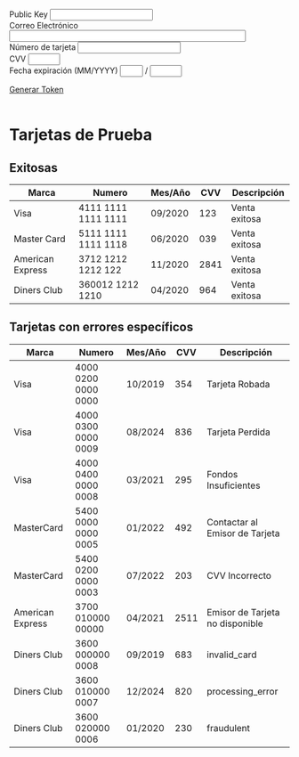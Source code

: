 <script src="https://checkout.culqi.com/v2"></script>

<span id="token"><span>
<div>
    <span>Public Key</span> <input id="public_key_input"/>
</div>
<div>
    <form>
        <div>
            <label>
            <span>Correo Electrónico</span>
            <input type="text" size="50" data-culqi="card[email]" id="card[email]">
            </label>
        </div>
        <div>
            <label>
            <span>Número de tarjeta</span>
            <input type="text" size="20" data-culqi="card[number]" id="card[number]">
            </label>
        </div>
        <div>
            <label>
            <span>CVV</span>
            <input type="text" size="4" data-culqi="card[cvv]" id="card[cvv]">
            </label>
        </div>
        <div>
            <label>
            <span>Fecha expiración (MM/YYYY)</span>
            <input size="2" data-culqi="card[exp_month]" id="card[exp_month]">
            <span>/</span>
            <input size="4" data-culqi="card[exp_year]" id="card[exp_year]">
            </label>
        </div>
    </form>
    <a href="javascript:doTokenize()"> Generar Token </a>
</div>

<br/>


# Tarjetas de Prueba

## Exitosas

| Marca            | Numero              | Mes/Año | CVV  | Descripción   |
|------------------|---------------------|---------|------|---------------|
| Visa             | 4111 1111 1111 1111 | 09/2020 | 123  | Venta exitosa |
| Master Card      | 5111 1111 1111 1118 | 06/2020 | 039  | Venta exitosa |
| American Express | 3712 1212 1212 122  | 11/2020 | 2841 | Venta exitosa |
| Diners Club      | 360012 1212 1210    | 04/2020 | 964  | Venta exitosa |

## Tarjetas con errores específicos

| Marca            | Numero              | Mes/Año | CVV  | Descripción                     |
|------------------|---------------------|---------|------|---------------------------------|
| Visa             | 4000 0200 0000 0000 | 10/2019 | 354  | Tarjeta Robada                  |
| Visa             | 4000 0300 0000 0009 | 08/2024 | 836  | Tarjeta Perdida                 |
| Visa             | 4000 0400 0000 0008 | 03/2021 | 295  | Fondos Insuficientes            |
| MasterCard       | 5400 0000 0000 0005 | 01/2022 | 492  | Contactar al Emisor de Tarjeta  |
| MasterCard       | 5400 0200 0000 0003 | 07/2022 | 203  | CVV Incorrecto                  |
| American Express | 3700 010000 00000   | 04/2021 | 2511 | Emisor de Tarjeta no disponible |
| Diners Club      | 3600 000000 0008    | 09/2019 | 683  | invalid_card                    |
| Diners Club      | 3600 010000 0007    | 12/2024 | 820  | processing_error                |
| Diners Club      | 3600 020000 0006    | 01/2020 | 230  | fraudulent                      |

<script>
    {% include script.js %}
</script>

